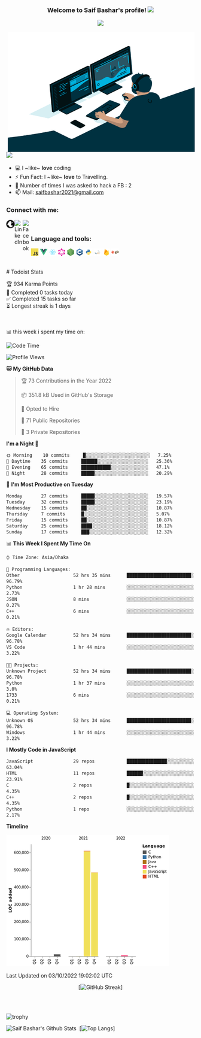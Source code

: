 <h3 align="center">
  Welcome to Saif Bashar's profile!
  <img src="https://media.giphy.com/media/hvRJCLFzcasrR4ia7z/giphy.gif" width="28">
</h3>
<p align="center">
  <a href="https://github.com/saifbashar"><img src="https://readme-typing-svg.herokuapp.com/?lines=Full-stack%20web%20and%20app%20developer;Self-taught%20UI%2FUX%20Designer;2%2B%20years%20of%20coding%20experience;Always%20learning%20new%20things&center=true&width=380&height=45"></a>
</p>


<img align="right" alt="GIF" src="https://raw.githubusercontent.com/saifbashar/saifbashar/main/code.gif" width="500" height="320" />

  
![](https://komarev.com/ghpvc/?username=saifbashar&color=green&style=flat-square&label=PROFILE+VIEWS)



  
  

- 💻 I ~like~ **love** coding
- ⚡ Fun Fact: I ~like~ **love** to Travelling.
- 🏅 Number of times I was asked to hack a FB : 2
- 📫 Mail: saifbashar2021@gmail.com

 
<!-- - Usesless Stats:
 👯 I have successfully worked on production level projects regarding android, web and backend.
currently perfecting my skills with ReactJS and Android MVVM Architecture.


-->
 ### Connect with me:

[<img align="left" alt="" width="22px" src="https://raw.githubusercontent.com/iconic/open-iconic/master/svg/globe.svg" />][website]
[<img align="left" alt="LinkedIn" width="22px" src="https://cdn.jsdelivr.net/npm/simple-icons@v3/icons/linkedin.svg" />][linkedin]
[<img align="left" alt="Facebook" width="22px" src="https://cdn.jsdelivr.net/npm/simple-icons@v3/icons/facebook.svg" />][facebook]


<br /> 


 ### Language and tools:

<code><img height="20" src="https://raw.githubusercontent.com/github/explore/80688e429a7d4ef2fca1e82350fe8e3517d3494d/topics/javascript/javascript.png"></code>
<code><img height="20" src="https://raw.githubusercontent.com/github/explore/80688e429a7d4ef2fca1e82350fe8e3517d3494d/topics/vue/vue.png"></code>
<code><img height="20" src="https://raw.githubusercontent.com/github/explore/80688e429a7d4ef2fca1e82350fe8e3517d3494d/topics/react/react.png"></code>
<code><img height="20" src="https://raw.githubusercontent.com/github/explore/5c058a388828bb5fde0bcafd4bc867b5bb3f26f3/topics/graphql/graphql.png"></code>
<code><img height="20" src="https://raw.githubusercontent.com/github/explore/80688e429a7d4ef2fca1e82350fe8e3517d3494d/topics/nodejs/nodejs.png"></code>
<code><img height="20" src="https://raw.githubusercontent.com/github/explore/80688e429a7d4ef2fca1e82350fe8e3517d3494d/topics/cpp/cpp.png"></code>
<code><img height="20" src="https://raw.githubusercontent.com/github/explore/80688e429a7d4ef2fca1e82350fe8e3517d3494d/topics/python/python.png"></code>
<code><img height="20" src="https://raw.githubusercontent.com/github/explore/80688e429a7d4ef2fca1e82350fe8e3517d3494d/topics/mysql/mysql.png"></code>
<code><img height="20" src="https://raw.githubusercontent.com/github/explore/80688e429a7d4ef2fca1e82350fe8e3517d3494d/topics/firebase/firebase.png"></code>
<code><img height="20" src="https://raw.githubusercontent.com/github/explore/80688e429a7d4ef2fca1e82350fe8e3517d3494d/topics/git/git.png"></code>

  
  


<br />
# Todoist Stats

<!-- TODO-IST:START -->
🏆  934 Karma Points           
🌸  Completed 0 tasks today           
✅  Completed 15 tasks so far           
⏳  Longest streak is 1 days
<!-- TODO-IST:END -->
<br />

📊 this week i spent my time on:
<br />

<!--START_SECTION:waka-->
![Code Time](http://img.shields.io/badge/Code%20Time-1%2C220%20hrs%2048%20mins-blue)

![Profile Views](http://img.shields.io/badge/Profile%20Views-4-blue)

**🐱 My GitHub Data** 

> 🏆 73 Contributions in the Year 2022
 > 
> 📦 351.8 kB Used in GitHub's Storage 
 > 
> 💼 Opted to Hire
 > 
> 📜 71 Public Repositories 
 > 
> 🔑 3 Private Repositories  
 > 
**I'm a Night 🦉** 

```text
🌞 Morning    10 commits     █░░░░░░░░░░░░░░░░░░░░░░░░   7.25% 
🌆 Daytime    35 commits     ██████░░░░░░░░░░░░░░░░░░░   25.36% 
🌃 Evening    65 commits     ███████████░░░░░░░░░░░░░░   47.1% 
🌙 Night      28 commits     █████░░░░░░░░░░░░░░░░░░░░   20.29%

```
📅 **I'm Most Productive on Tuesday** 

```text
Monday       27 commits     █████░░░░░░░░░░░░░░░░░░░░   19.57% 
Tuesday      32 commits     █████░░░░░░░░░░░░░░░░░░░░   23.19% 
Wednesday    15 commits     ██░░░░░░░░░░░░░░░░░░░░░░░   10.87% 
Thursday     7 commits      █░░░░░░░░░░░░░░░░░░░░░░░░   5.07% 
Friday       15 commits     ██░░░░░░░░░░░░░░░░░░░░░░░   10.87% 
Saturday     25 commits     ████░░░░░░░░░░░░░░░░░░░░░   18.12% 
Sunday       17 commits     ███░░░░░░░░░░░░░░░░░░░░░░   12.32%

```


📊 **This Week I Spent My Time On** 

```text
⌚︎ Time Zone: Asia/Dhaka

💬 Programming Languages: 
Other                    52 hrs 35 mins      ████████████████████████░   96.79% 
Python                   1 hr 28 mins        ░░░░░░░░░░░░░░░░░░░░░░░░░   2.73% 
JSON                     8 mins              ░░░░░░░░░░░░░░░░░░░░░░░░░   0.27% 
C++                      6 mins              ░░░░░░░░░░░░░░░░░░░░░░░░░   0.21%

🔥 Editors: 
Google Calendar          52 hrs 34 mins      ████████████████████████░   96.78% 
VS Code                  1 hr 44 mins        ░░░░░░░░░░░░░░░░░░░░░░░░░   3.22%

🐱‍💻 Projects: 
Unknown Project          52 hrs 34 mins      ████████████████████████░   96.78% 
Python                   1 hr 37 mins        ░░░░░░░░░░░░░░░░░░░░░░░░░   3.0% 
1733                     6 mins              ░░░░░░░░░░░░░░░░░░░░░░░░░   0.21%

💻 Operating System: 
Unknown OS               52 hrs 34 mins      ████████████████████████░   96.78% 
Windows                  1 hr 44 mins        ░░░░░░░░░░░░░░░░░░░░░░░░░   3.22%

```

**I Mostly Code in JavaScript** 

```text
JavaScript               29 repos            ███████████████░░░░░░░░░░   63.04% 
HTML                     11 repos            ██████░░░░░░░░░░░░░░░░░░░   23.91% 
C                        2 repos             █░░░░░░░░░░░░░░░░░░░░░░░░   4.35% 
C++                      2 repos             █░░░░░░░░░░░░░░░░░░░░░░░░   4.35% 
Python                   1 repo              ░░░░░░░░░░░░░░░░░░░░░░░░░   2.17%

```


**Timeline**

![Chart not found](https://raw.githubusercontent.com/saifbashar/saifbashar/main/charts/bar_graph.png) 


 Last Updated on 03/10/2022 19:02:02 UTC
<!--END_SECTION:waka-->

<div align="center">
  

[![GitHub Streak](https://github-readme-streak-stats.herokuapp.com?user=saifbashar&theme=synthwave)]
  </div>
  
<br /><br />



  ![trophy](https://github-profile-trophy.vercel.app/?username=saifbashar&theme=juicyfresh&no-frame=true&row=1&&margin-w=20&no-bg=true)

  
<img align="left" alt="Saif Bashar's Github Stats" src="https://github-readme-stats.vercel.app/api?username=saifbashar&show_icons=true" />    &nbsp;
[![Top Langs](https://github-readme-stats.vercel.app/api/top-langs?username=saifbashar&count_private=true&show_icons=true)]
  </div>

  



[website]: https://saifbashar.wordpress.com/
[facebook]: https://www.facebook.com/yepitssaif/
[linkedin]:https://www.linkedin.com/in/saifbashar/
<br/>
<br/>


